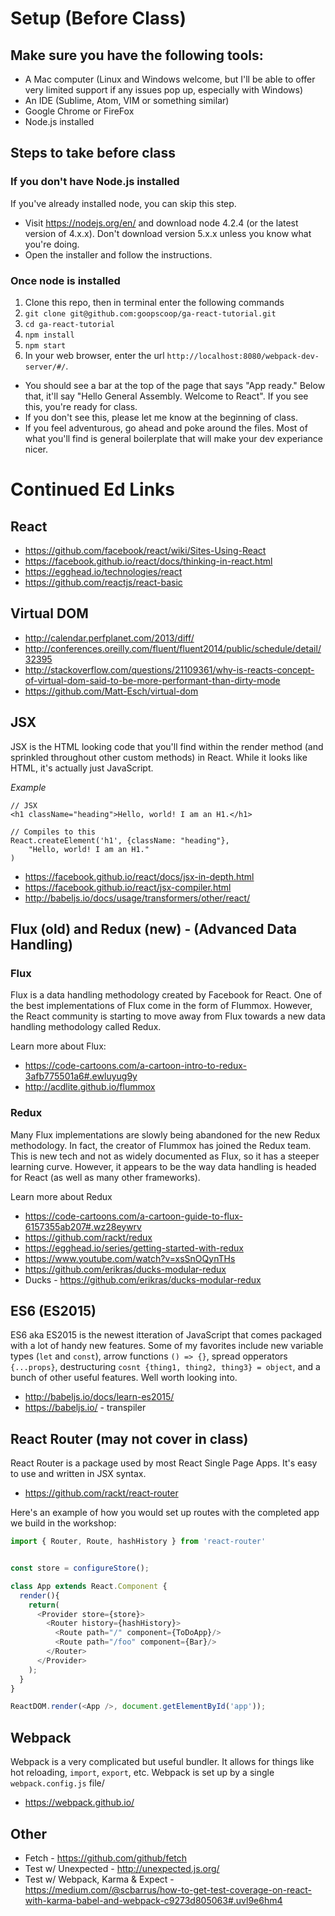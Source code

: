 # Setup (Before Class)

## Make sure you have the following tools:
- A Mac computer (Linux and Windows welcome, but I'll be able to offer very limited support if any issues pop up, especially with Windows)
- An IDE (Sublime, Atom, VIM or something similar)
- Google Chrome or FireFox
- Node.js installed

## Steps to take before class

### If you don't have Node.js installed
If you've already installed node, you can skip this step.

- Visit https://nodejs.org/en/ and download node 4.2.4 (or the latest version of 4.x.x). Don't download version 5.x.x unless you know what you're doing.
- Open the installer and follow the instructions.

### Once node is installed

1. Clone this repo, then in terminal enter the following commands
2.  `git clone git@github.com:goopscoop/ga-react-tutorial.git`
3. `cd ga-react-tutorial`
4.  `npm install`
5.  `npm start`
6. In your web browser, enter the url `http://localhost:8080/webpack-dev-server/#/`. 
- You should see a bar at the top of the page that says "App ready." Below that, it'll say "Hello General Assembly. Welcome to React". If you see this, you're ready for class.
- If you don't see this, please let me know at the beginning of class.
- If you feel adventurous, go ahead and poke around the files. Most of what you'll find is general boilerplate that will make your dev experiance nicer.

# Continued Ed Links

## React
- https://github.com/facebook/react/wiki/Sites-Using-React
- https://facebook.github.io/react/docs/thinking-in-react.html
- https://egghead.io/technologies/react
- https://github.com/reactjs/react-basic

## Virtual DOM
- http://calendar.perfplanet.com/2013/diff/
- http://conferences.oreilly.com/fluent/fluent2014/public/schedule/detail/32395
- http://stackoverflow.com/questions/21109361/why-is-reacts-concept-of-virtual-dom-said-to-be-more-performant-than-dirty-mode
- https://github.com/Matt-Esch/virtual-dom

## JSX

JSX is the HTML looking code that you'll find within the render method (and sprinkled throughout other custom methods) in React. While it looks like HTML, it's actually just JavaScript.

*Example*

```
// JSX
<h1 className="heading">Hello, world! I am an H1.</h1>

// Compiles to this
React.createElement('h1', {className: "heading"},
    "Hello, world! I am an H1."
)
```

- https://facebook.github.io/react/docs/jsx-in-depth.html
- https://facebook.github.io/react/jsx-compiler.html
- http://babeljs.io/docs/usage/transformers/other/react/

## Flux (old) and Redux (new) - (Advanced Data Handling)

### Flux

Flux is a data handling methodology created by Facebook for React. One of the best implementations of Flux come in the form of Flummox. However, the React community is starting to move away from Flux towards a new data handling methodology called Redux.

Learn more about Flux:
- https://code-cartoons.com/a-cartoon-intro-to-redux-3afb775501a6#.ewluyug9y
- http://acdlite.github.io/flummox

### Redux

Many Flux implementations are slowly being abandoned for the new Redux methodology. In fact, the creator of Flummox has joined the Redux team. This is new tech and not as widely documented as Flux, so it has a steeper learning curve. However, it appears to be the way data handling is headed for React (as well as many other frameworks).

Learn more about Redux
- https://code-cartoons.com/a-cartoon-guide-to-flux-6157355ab207#.wz28eywrv
- https://github.com/rackt/redux
- https://egghead.io/series/getting-started-with-redux
- https://www.youtube.com/watch?v=xsSnOQynTHs
- https://github.com/erikras/ducks-modular-redux
- Ducks - https://github.com/erikras/ducks-modular-redux

## ES6 (ES2015)

ES6 aka ES2015 is the newest itteration of JavaScript that comes packaged with a lot of handy new features. Some of my favorites include new variable types (`let` and `const`), arrow functions `() => {}`, spread opperators `{...props}`, destructuring `cosnt {thing1, thing2, thing3} = object`, and a bunch of other useful features. Well worth looking into.

- http://babeljs.io/docs/learn-es2015/
- https://babeljs.io/ - transpiler

## React Router (may not cover in class)

React Router is a package used by most React Single Page Apps. It's easy to use and written in JSX syntax.

- https://github.com/rackt/react-router

Here's an example of how you would set up routes with the completed app we build in the workshop:

```javascript
import { Router, Route, hashHistory } from 'react-router'


const store = configureStore();

class App extends React.Component {
  render(){
    return(
      <Provider store={store}>
        <Router history={hashHistory}>
          <Route path="/" component={ToDoApp}/>
          <Route path="/foo" component={Bar}/>
        </Router>
      </Provider>
    );
  }
}

ReactDOM.render(<App />, document.getElementById('app'));
```

## Webpack

Webpack is a very complicated but useful bundler. It allows for things like hot reloading, `import`, `export`, etc. Webpack is set up by a single `webpack.config.js` file/

- https://webpack.github.io/

## Other

- Fetch - https://github.com/github/fetch
- Test w/ Unexpected - http://unexpected.js.org/
- Test w/ Webpack, Karma & Expect - https://medium.com/@scbarrus/how-to-get-test-coverage-on-react-with-karma-babel-and-webpack-c9273d805063#.uvl9e6hm4
